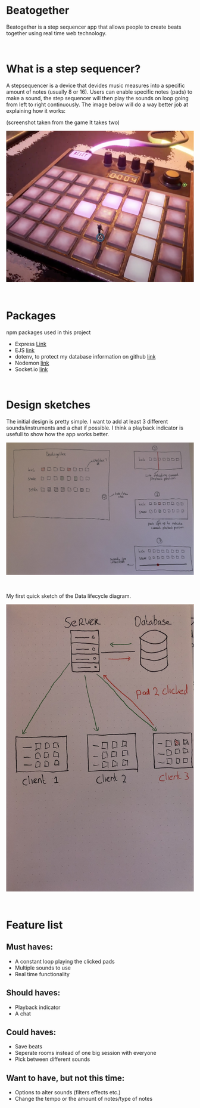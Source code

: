 # Beatogether
Beatogether is a step sequencer app that allows people to create beats together using real time web technology.

<br>

# What is a step sequencer?
A stepsequencer is a device that devides music measures into a specific amount of notes (usually 8 or 16). Users can enable specific notes (pads) to make a sound, the step sequencer will then play the sounds on loop going from left to right continuously. The image below will do a way better job at explaining how it works: 

(screenshot taken from the game It takes two)

![step sequencer example](img/it-takes-two-stepseq.png "step sequencer")

<br>

# Packages
npm packages used in this project

- Express [Link](https://expressjs.com/)
- EJS [link](https://ejs.co/)
- dotenv, to protect my database information on github [link](https://www.npmjs.com/package/dotenv)
- Nodemon [link](https://www.npmjs.com/package/nodemon)
- Socket.io [link](https://www.npmjs.com/package/socket.io)

<br>

# Design sketches
The initial design is pretty simple. I want to add at least 3 different sounds/instruments and a chat if possible. I think a playback indicator is usefull to show how the app works better.

![Beatogether app sketch](img/beatogether-sketch.png "Beatogether app sketch")

<br>

My first quick sketch of the Data lifecycle diagram.

![Beatogether model](img/beatogether-model.png "Beatogether model")

<br>

# Feature list
## Must haves:
- A constant loop playing the clicked pads
- Multiple sounds to use
- Real time functionality

## Should haves:
- Playback indicator
- A chat

## Could haves:
- Save beats
- Seperate rooms instead of one big session with everyone
- Pick between different sounds

## Want to have, but not this time:
- Options to alter sounds (filters effects etc.)
- Change the tempo or the amount of notes/type of notes


